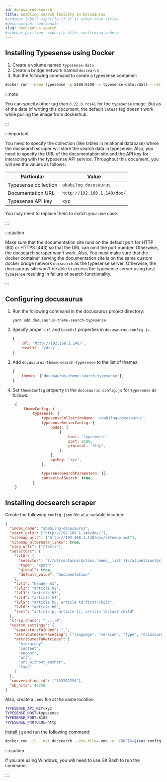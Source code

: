 ```yaml
---
id: docusaurus-search
title: Enabling search facility in Docusaurus
#sidebar_label: <specify if it is other than title>
#description: <optional>
slug: docusaurus-search
#sidebar_position: <specify after confirming order>
---
```


<!-- vale Microsoft.Headings = NO -->

## Installing Typesense using Docker

<!-- vale Microsoft.Headings = YES -->

1. Create a volume named `typesense-data`
2. Create a bridge network named `docsearch`
3. Run the following command to create a typesense container:

```bash
docker run --name typesense -p 8108:8108 -v typesense-data:/data --net docsearch typesense/typesense:0.22.0.rcs41 --data-dir /data --api-key=xyz --enable-cors
```

:::note

You can specify other tag than `0.22.0.rcs41` for the `typesense` image. But as
of the date of writing this document, the default `latest` tag doesn't work
while pulling the image from dockerhub.

:::

:::important

You need to specify the collection (like tables in relational database) where
the docsearch scraper will store the search data in typesense. Also, you need to
specify the URL of the documentation site and the API key for interacting with
the typesense API service. Throughout this document, you will see the values as
follows:

| Particular           | Value                       |
| -------------------- | --------------------------- |
| Typesense collection | `ababilng-docusaurus`       |
| Documentation URL    | `http://192.168.1.140/doc/` |
| Typesense API key    | `xyz`                       |

You may need to replace them to match your use case.

:::

:::caution

Make sure that the documentation site runs on the default port for HTTP (80) or
HTTPS (443) so that the URL can omit the port number. Otherwise, the docsearch
scraper won't work. Also, You must make sure that the docker container serving
the documentation site is on the same custom docker bridge network `docsearch`
as the typesense server. Otherwise, the docusaurus site won't be able to access
the typesense server using host `typesense` resulting in failure of search
functionality.

:::

## Configuring docusaurus

1. Run the following command in the docusaurus project directory:

   ```bash
   yarn add docusaurus-theme-search-typesense
   ```

2. Specify proper `url` and `baseUrl` properties in `docusaurus.config.js`.

   ```javascript
   {
       url: 'http://192.168.1.140/',
       baseUrl: '/doc/',
   }
   ```

3. Add `docusaurus-theme-search-typesense` to the list of themes.

   ```javascript
   {
       themes: ['docusaurus-theme-search-typesense'],
   }
   ```

4. Set `themeConfig` property in the `docusaurus.config.js` for `typesense` as
   follows:

   ```javascript
    {
        themeConfig: {
            typesense: {
                typesenseCollectionName: 'ababilng-docusaurus',
                typesenseServerConfig: {
                    nodes: [
                        {
                            host: 'typesense',
                            port: 8108,
                            protocol: 'http',
                        },
                    ],
                    apiKey: 'xyz',
                },

                typesenseSearchParameters: {},
                contextualSearch: true,
            },
    }
   ```

## Installing docsearch scraper

Create the following `config.json` file at a suitable location:

```json
{
  "index_name": "ababilng-docusaurus",
  "start_urls": ["http://192.168.1.140/doc/"],
  "sitemap_urls": ["http://192.168.1.140/doc/sitemap.xml"],
  "sitemap_alternate_links": true,
  "stop_urls": ["/tests"],
  "selectors": {
    "lvl0": {
      "selector": "(//ul[contains(@class,'menu__list')]//a[contains(@class, 'menu__link menu__link--sublist menu__link--active')]/text() | //nav[contains(@class, 'navbar')]//a[contains(@class, 'navbar__link--active')]/text())[last()]",
      "type": "xpath",
      "global": true,
      "default_value": "Documentation"
    },
    "lvl1": "header h1",
    "lvl2": "article h2",
    "lvl3": "article h3",
    "lvl4": "article h4",
    "lvl5": "article h5, article td:first-child",
    "lvl6": "article h6",
    "text": "article p, article li, article td:last-child"
  },
  "strip_chars": " .,;:#",
  "custom_settings": {
    "separatorsToIndex": "_",
    "attributesForFaceting": ["language", "version", "type", "docusaurus_tag"],
    "attributesToRetrieve": [
      "hierarchy",
      "content",
      "anchor",
      "url",
      "url_without_anchor",
      "type"
    ]
  },
  "conversation_id": ["833762294"],
  "nb_hits": 46250
}
```

Also, create a `.env` file at the same location.

```bash
TYPESENSE_API_KEY=xyz
TYPESENSE_HOST=typesense
TYPESENSE_PORT=8108
TYPESENSE_PROTOCOL=http
```

[Install `jq`](https://stedolan.github.io/jq/download/) and run the following
command:

```bash
docker run -it --net docsearch --env-file=.env -e "CONFIG=$(cat config.json | jq -r tostring)" typesense/docsearch-scraper
```

:::caution

If you are using Windows, you will need to use Git Bash to run the command.

:::

